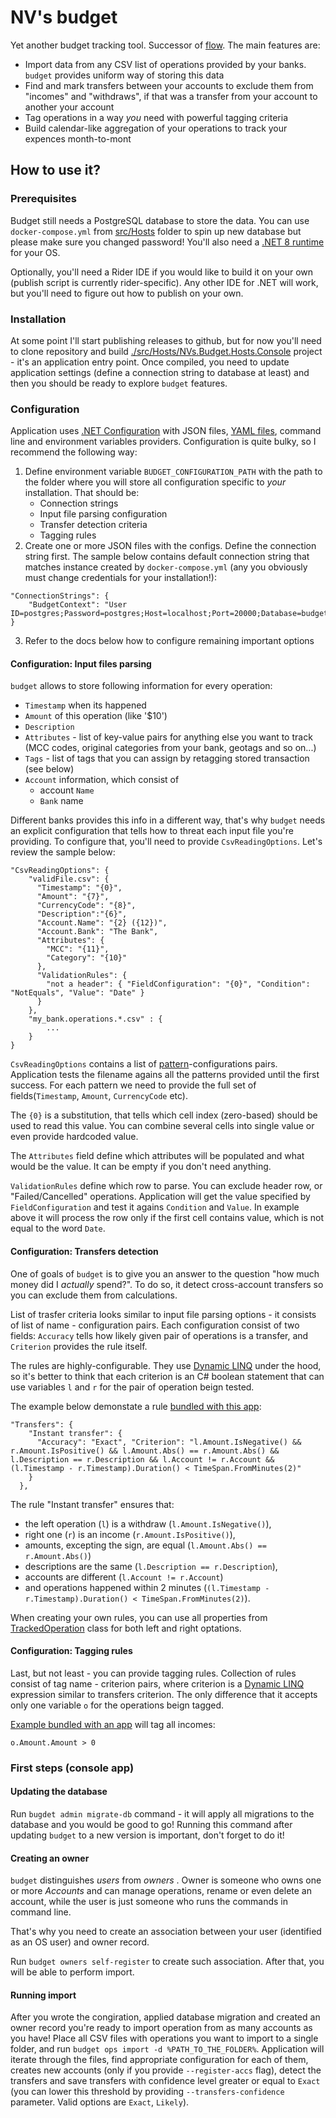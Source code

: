 # NV's budget

Yet another budget tracking tool. Successor of [flow](https://github.com/nvsnkv/flow2). The main features are:
* Import data from any CSV list of operations provided by your banks. `budget` provides uniform way of storing this data
* Find and mark transfers between your accounts to exclude them from "incomes" and "withdraws", if that was a transfer from your account to another your account
* Tag operations in a way _you_ need with powerful tagging criteria
* Build calendar-like aggregation of your operations to track your expences month-to-mont

## How to use it?

### Prerequisites
Budget still needs a PostgreSQL database to store the data. You can use `docker-compose.yml` from [src/Hosts](./src/Hosts/) folder to spin up new database but please make sure you changed password!
You'll also need a [.NET 8 runtime](https://dotnet.microsoft.com/en-us/download/dotnet/8.0) for your OS.

Optionally, you'll need a Rider IDE if you would like to build it on your own (publish script is currently rider-specific). Any other IDE for .NET will work, but you'll need to figure out how to publish on your own.

### Installation

At some point I'll start publishing releases to github, but for now you'll need to clone repository and build [./src/Hosts/NVs.Budget.Hosts.Console](https://github.com/nvsnkv/budget/blob/console/src/Hosts/NVs.Budget.Hosts.Console/NVs.Budget.Hosts.Console.csproj) project - it's an application entry point. Once compiled, you need to update application settings (define a connection string to database at least) and then you should be ready to explore `budget` features.

### Configuration

Application uses [.NET Configuration](https://learn.microsoft.com/en-us/dotnet/core/extensions/configuration) with JSON files, [YAML files](https://github.com/andrewlock/NetEscapades.Configuration?tab=readme-ov-file#yaml-configuration-provider), command line and environment variables providers. Configuration is quite bulky, so I recommend the following way:
1. Define environment variable `BUDGET_CONFIGURATION_PATH` with the path to the folder where you will store all configuration specific to _your_ installation. That should be: 
    * Connection strings
    * Input file parsing configuration
    * Transfer detection criteria
    * Tagging rules
2. Create one or more JSON files with the configs. Define the connection string first. The sample below contains default connection string that matches instance created by `docker-compose.yml` (any you obviously must change credentials for your installation!):
```
"ConnectionStrings": {
    "BudgetContext": "User ID=postgres;Password=postgres;Host=localhost;Port=20000;Database=budgetdb;" 
}
```
3. Refer to the docs below how to configure remaining important options

#### Configuration: Input files parsing

`budget` allows to store following information for every operation:
* `Timestamp` when its happened
* `Amount` of this operation (like '$10')
* `Description` 
* `Attributes` - list of key-value pairs for anything else you want to track (MCC codes, original categories from your bank, geotags and so on...)
* `Tags` - list of tags that you can assign by retagging stored transaction (see below)
* `Account` information, which consist of
    * account `Name`
    * `Bank` name

Different banks provides this info in a different way, that's why `budget` needs an explicit configuration that tells how to threat each input file you're providing. To configure that, you'll need to provide `CsvReadingOptions`. Let's review the sample below:
```
"CsvReadingOptions": {
    "validFile.csv": {
      "Timestamp": "{0}",
      "Amount": "{7}",
      "CurrencyCode": "{8}",
      "Description":"{6}",
      "Account.Name": "{2} ({12})",
      "Account.Bank": "The Bank",
      "Attributes": {
        "MCC": "{11}",
        "Category": "{10}"
      },
      "ValidationRules": {
        "not a header": { "FieldConfiguration": "{0}", "Condition": "NotEquals", "Value": "Date" }
      }
    },
    "my_bank.operations.*.csv" : {
        ...
    }
}
```
`CsvReadingOptions` contains a list of [pattern](https://learn.microsoft.com/en-us/dotnet/standard/base-types/regular-expressions)-configurations pairs. Application tests the filename agains all the patterns provided until the first success. For each pattern we need to provide the full set of fields(`Timestamp`, `Amount`, `CurrencyCode` etc).

The `{0}` is a substitution, that tells which cell index (zero-based) should be used to read this value. You can combine several cells into single value or even provide hardcoded value.

The `Attributes` field define which attributes will be populated and what would be the value. It can be empty if you don't need anything.

`ValidationRules` define which row to parse. You can exclude header row, or "Failed/Cancelled" operations. Application will get the value specified by `FieldConfiguration` and test it agains `Condition` and `Value`. In example above it will process the row only if the first cell contains value, which is not equal to the word `Date`.

#### Configuration: Transfers detection

One of goals of `budget` is to give you an answer to the question "how much money did I _actually_ spend?". To do so, it detect cross-account transfers so you can exclude them from calculations.

List of trasfer criteria looks similar to input file parsing options - it consists of list of name - configuration pairs. Each configuration consist of two fields: `Accuracy` tells how likely given pair of operations is a transfer, and `Criterion` provides the rule itself.

The rules are highly-configurable. They use [Dynamic LINQ](https://dynamic-linq.net/) under the hood, so it's better to think that each criterion is an C# boolean statement that can use variables `l` and `r` for the pair of operation beign tested.

The example below demonstate a rule [bundled with this app](./src/Hosts/NVs.Budget.Hosts.Console/appsettings.json#L18):
```
"Transfers": {
    "Instant transfer": {
      "Accuracy": "Exact", "Criterion": "l.Amount.IsNegative() && r.Amount.IsPositive() && l.Amount.Abs() == r.Amount.Abs() && l.Description == r.Description && l.Account != r.Account && (l.Timestamp - r.Timestamp).Duration() < TimeSpan.FromMinutes(2)"
    }
  },
```
The rule "Instant transfer" ensures that:
* the left operation (`l`) is a withdraw (`l.Amount.IsNegative()`),
* right one (`r`) is an income (`r.Amount.IsPositive()`),
* amounts, excepting the sign, are equal (`l.Amount.Abs() == r.Amount.Abs()`)
* descriptions are the same (`l.Description == r.Description`), 
* accounts are different (`l.Account != r.Account`) 
* and operations happened within 2 minutes (`(l.Timestamp - r.Timestamp).Duration() < TimeSpan.FromMinutes(2)`).

When creating your own rules, you can use all properties from [TrackedOperation](./src/Application/NVs.Budget.Application.Contracts/Entities/Accounting/TrackedOperation.cs) class for both left and right optations.

#### Configuration: Tagging rules

Last, but not least - you can provide tagging rules.
Collection of rules consist of tag name - criterion pairs, where criterion is a [Dynamic LINQ](https://dynamic-linq.net/) expression similar to transfers criterion. The only difference that it accepts only one variable `o` for the operations beign tagged.

[Example bundled with an app](./src/Hosts/NVs.Budget.Hosts.Console/appsettings.json#L24) will tag all incomes:
```
o.Amount.Amount > 0
```

### First steps (console app)

#### Updating the database

Run `bugdet admin migrate-db` command - it will apply all migrations to the database and you would be good to go! Running this command after updating `budget` to a new version is important, don't forget to do it!

#### Creating an owner

`budget` distinguishes _users_ from _owners_ . Owner is someone who owns one or more _Accounts_ and can manage operations, rename or even delete an account, while the user is just someone who runs the commands in command line.

That's why you need to create an association between your user (identified as an OS user) and owner record.

Run `budget owners self-register` to create such association. After that, you will be able to perform import.

#### Running import

After you wrote the congiration, applied database migration and created an owner record you're ready to import operation from as many accounts as you have!
Place all CSV files with operations you want to import to a single folder, and run `budget ops import -d %PATH_TO_THE_FOLDER%`. Application will iterate through the files, find appropriate configuration for each of them, creates new accounts (only if you provide `--register-accs` flag), detect the transfers and save transfers with confidence level greater or equal to `Exact` (you can lower this threshold by providing `--transfers-confidence` parameter. Valid options are `Exact`, `Likely`).

